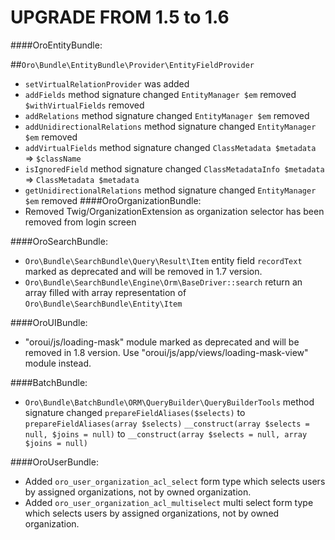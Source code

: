 UPGRADE FROM 1.5 to 1.6
=======================

####OroEntityBundle:

##`Oro\Bundle\EntityBundle\Provider\EntityFieldProvider`
- `setVirtualRelationProvider` was added
- `addFields` method signature changed
    `EntityManager $em` removed
    `$withVirtualFields` removed
- `addRelations` method signature changed
    `EntityManager $em` removed
- `addUnidirectionalRelations` method signature changed
    `EntityManager $em` removed
- `addVirtualFields` method signature changed
    `ClassMetadata $metadata` => `$className`
- `isIgnoredField` method signature changed
    `ClassMetadataInfo $metadata` => `ClassMetadata $metadata`
- `getUnidirectionalRelations` method signature changed
    `EntityManager $em` removed
####OroOrganizationBundle:
- Removed Twig/OrganizationExtension as organization selector has been removed from login screen

####OroSearchBundle:
 - `Oro\Bundle\SearchBundle\Query\Result\Item` entity field `recordText` marked as deprecated and will be removed in 1.7 version.
 - `Oro\Bundle\SearchBundle\Engine\Orm\BaseDriver::search` return an array filled with array representation of `Oro\Bundle\SearchBundle\Entity\Item`

####OroUIBundle:
 - "oroui/js/loading-mask" module marked as deprecated and will be removed in 1.8 version. Use "oroui/js/app/views/loading-mask-view" module instead.

####BatchBundle:
- `Oro\Bundle\BatchBundle\ORM\QueryBuilder\QueryBuilderTools` method signature changed
    `prepareFieldAliases($selects)` to `prepareFieldAliases(array $selects)`
    `__construct(array $selects = null, $joins = null)` to `__construct(array $selects = null, array $joins = null)`
    
####OroUserBundle:
- Added `oro_user_organization_acl_select` form type which selects users by assigned organizations, not by owned organization.    
- Added `oro_user_organization_acl_multiselect` multi select form type which selects users by assigned organizations, not by owned organization.   
